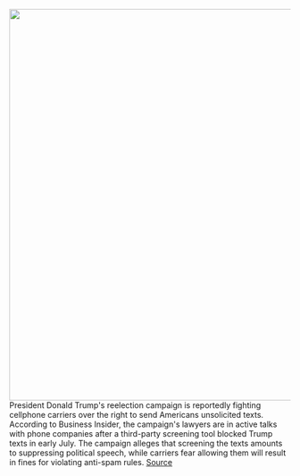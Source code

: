 <img src='https://cdn.vox-cdn.com/thumbor/Nz1CBWb86JMl817V8QzY3Xs2TlI=/0x0:5349x3566/1200x800/filters:focal(2342x344:3196x1198)/cdn.vox-cdn.com/uploads/chorus_image/image/67097030/1257662102.jpg.0.jpg' width='700px' /><br/>
President Donald Trump's reelection campaign is reportedly fighting cellphone carriers over the right to send Americans unsolicited texts. According to Business Insider, the campaign's lawyers are in active talks with phone companies after a third-party screening tool blocked Trump texts in early July. The campaign alleges that screening the texts amounts to suppressing political speech, while carriers fear allowing them will result in fines for violating anti-spam rules.
<a href='https://www.theverge.com/2020/7/23/21335477/trump-att-verizon-tmobile-reelection-campaign-text-spam-clash-report'> Source <a/>